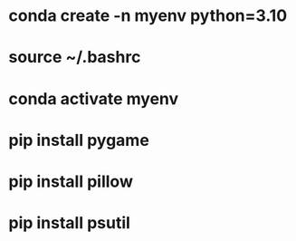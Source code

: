 # conda create -n myenv python=3.10
# source ~/.bashrc
# conda activate myenv
# pip install pygame
# pip install pillow
# pip install psutil
